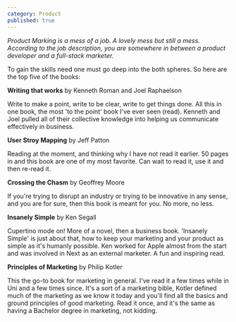 ```yaml
---
category: Product
published: true
---
```

_Product Marking is a mess of a job. A lovely mess but still a mess. According to the job description, you are somewhere in between a product developer and a full-stack marketer._

To gain the skills need one must go deep into the both spheres. So here are the top five of the books: 

**Writing that works** by Kenneth Roman and Joel Raphaelson

Write to make a point, write to be clear, write to get things done. All this in one book, the most 'to the point' book I've ever seen (read). Kenneth and Joel pulled all of their collective knowledge into helping us communicate effectively in business.

**User Stroy Mapping** by Jeff Patton

Reading at the moment, and thinking why I have not read it earlier. 50 pages in and this book are one of my most favorite. Can wait to read it, use it and then re-read it. 

**Crossing the Chasm** by Geoffrey Moore

If you're trying to disrupt an industry or trying to be innovative in any sense, and you are for sure, then this book is meant for you. No more, no less.

**Insanely Simple** by Ken Segall

Cupertino mode on! More of a novel, then a business book. 'Insanely Simple' is just about that, how to keep your marketing and your product as simple as it's humanly possible. Ken worked for Apple almost from the start and was involved in Next as an external marketer. A fun and inspiring read.

**Principles of Marketing**  by Philip Kotler

This the go-to book for marketing in general. I've read it a few times while in Uni and a few times since. It's a sort of a marketing bible, Kotler defined much of the marketing as we know it today and you'll find all the basics and ground principles of good marketing. Read it once, and it's the same as having a Bachelor degree in marketing, not kidding.
